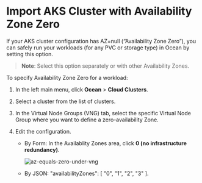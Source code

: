 # Import AKS Cluster with Availability Zone Zero

If your AKS cluster configuration has AZ=null (“Availability Zone Zero”), you can safely run your workloads (for any PVC or storage type) in Ocean by setting this option.

> **Note**: Select this option separately or with other Availability Zones.

To specify Availability Zone Zero for a workload:

1.  In the left main menu, click **Ocean** > **Cloud Clusters**.

2.  Select a cluster from the list of clusters.

3.  In the Virtual Node Groups (VNG) tab, select the specific Virtual Node Group where you want to define a zero-availability Zone.

4.  Edit the configuration.

    - By Form: In the Availablity Zones area, click **0 (no infrastructure redundancy)**.

      ![az-equals-zero-under-vng](https://github.com/spotinst/help/assets/159915991/fdfb1e80-8e2c-4d17-909a-2af7e5777061)

    - By JSON: "availabilityZones": [ "0", "1", "2", "3" ].
